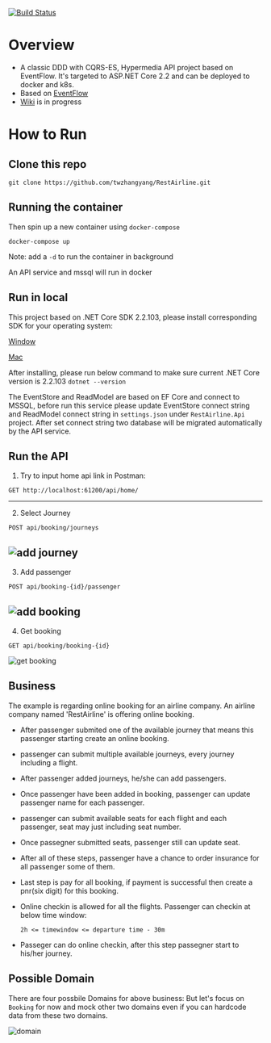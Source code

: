 [![Build Status](https://dev.azure.com/restairline/restairline/_apis/build/status/restairline?branchName=master)](https://dev.azure.com/restairline/restairline/_build/latest?definitionId=4&branchName=master)

# Overview

* A classic DDD with CQRS-ES, Hypermedia API project based on EventFlow. It's targeted to ASP.NET Core 2.2 and can be deployed to docker and k8s.
* Based on [EventFlow](https://github.com/eventflow/EventFlow)
* [Wiki](https://github.com/twzhangyang/RestAirline/wiki) is in progress

# How to Run
## Clone this repo
```
git clone https://github.com/twzhangyang/RestAirline.git
```

## Running the container
Then spin up a new container using `docker-compose`
```
docker-compose up
```
Note: add a `-d` to run the container in background

An API service and mssql will run in docker

## Run in local
This project based on .NET Core SDK 2.2.103, please install corresponding SDK for your operating system:

[Window](https://dotnet.microsoft.com/download/thank-you/dotnet-sdk-2.2.103-windows-x64-installer)

[Mac](https://dotnet.microsoft.com/download/thank-you/dotnet-sdk-2.2.103-macos-x64-installer)

After installing, please run below command to make sure current .NET Core version is 2.2.103
`dotnet --version`

The EventStore and ReadModel are based on EF Core and connect to MSSQL, before run this service please update EventStore connect string and
ReadModel connect string in `settings.json` under `RestAirline.Api` project.
After set connect string two database will be migrated automatically by the API service.

## Run the API
1. Try to input home api link in Postman:
```
GET http://localhost:61200/api/home/
```
---
2. Select Journey
```
POST api/booking/journeys
```
![add journey](https://user-images.githubusercontent.com/22952792/59654415-a046ec00-91c8-11e9-9147-32fe157339e3.png)
---
3. Add passenger
```
POST api/booking-{id}/passenger
```
![add booking](https://user-images.githubusercontent.com/22952792/59654417-a2a94600-91c8-11e9-8d98-dc9b7b4b4607.png)
---
4. Get booking
```
GET api/booking/booking-{id}
```
![get booking](https://user-images.githubusercontent.com/22952792/59654419-a63ccd00-91c8-11e9-90b8-b307b30a7e94.png)


## Business 
The example is regarding online booking for an airline company. An airline company named 'RestAirline' is offering online booking. 
* After passenger submited one of the available journey that means this passenger starting create an online booking.
* passenger can submit multiple available journeys, every journey including a flight.
* After passenger added journeys, he/she can add passengers.
* Once passenger have been added in booking, passenger can update passenger name for each passenger.
* passenger can submit available seats for each flight and each passenger, seat may just including seat number.
* Once passegner submitted seats, passenger still can update seat.
* After all of these steps, passenger have a chance to order insurance for all passenger some of them.
* Last step is pay for all booking, if payment is successful then create a pnr(six digit) for this booking.
* Online checkin is allowed for all the flights. Passenger can checkin at below time window:

    ```2h <= timewindow <= departure time - 30m``` 
* Passeger can do online checkin, after this step passegner start to his/her journey. 

## Possible Domain
There are four possbile Domains for above business:
But let's focus on `Booking` for now and mock other two domains even if you can hardcode data from these two domains.

![domain](https://user-images.githubusercontent.com/22952792/59654892-bbb2f680-91ca-11e9-8465-a628a57e13b2.png)


